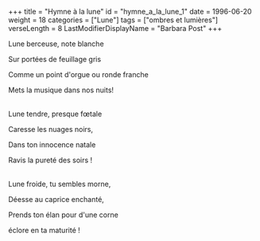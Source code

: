 +++
title = "Hymne à la lune"
id = "hymne_a_la_lune_1"
date = 1996-06-20
weight = 18
categories = ["Lune"]
tags = ["ombres et lumières"]
verseLength = 8
LastModifierDisplayName = "Barbara Post"
+++

Lune berceuse, note blanche

Sur portées de feuillage gris

Comme un point d'orgue ou ronde franche

Mets la musique dans nos nuits!

 \
Lune tendre, presque fœtale

Caresse les nuages noirs,

Dans ton innocence natale

Ravis la pureté des soirs !

 \
Lune froide, tu sembles morne,

Déesse au caprice enchanté,

Prends ton élan pour d'une corne

éclore en ta maturité !
